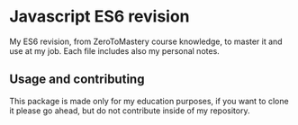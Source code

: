 # Javascript ES6 revision

My ES6 revision, from ZeroToMastery course knowledge, to master it and use at my job.
Each file includes also my personal notes.

## Usage and contributing

This package is made only for my education purposes, if you want to clone it please go ahead, but do not contribute inside of my repository.
